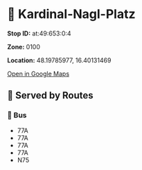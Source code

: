 # 🚉 Kardinal-Nagl-Platz


**Stop ID:** at:49:653:0:4

**Zone:** 0100

**Location:** 48.19785977, 16.40131469

[Open in Google Maps](https://www.google.com/maps?q=48.19785977,16.40131469)

## 🚆 Served by Routes

### 🚌 Bus
- 77A
- 77A
- 77A
- 77A
- N75